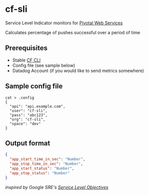 # cf-sli

Service Level Indicator monitors for [Pivotal Web Services](http://run.pivotal.io/)

Calculates percentage of pushes successful over a period of time

## Prerequisites
* Stable [CF CLI](https://github.com/cloudfoundry/cli/releases)
* Config file (see sample below)
* Datadog Account (if you would like to send metrics somewhere)

## Sample config file
```
cat > .config
{
  "api": "api.example.com",
  "user": "cf-sli",
  "pass": "abc123",
  "org": "cf-sli",
  "space": "dev"
}
```

## Output format
```json
{
  "app_start_time_in_sec": "Number", 
  "app_stop_time_in_sec": "Number",
  "app_start_status": "Number", 
  "app_stop_status": "Number"
}
```

_inspired by Google SRE's [Service Level Objectives](https://landing.google.com/sre/book/chapters/service-level-objectives.html)_

